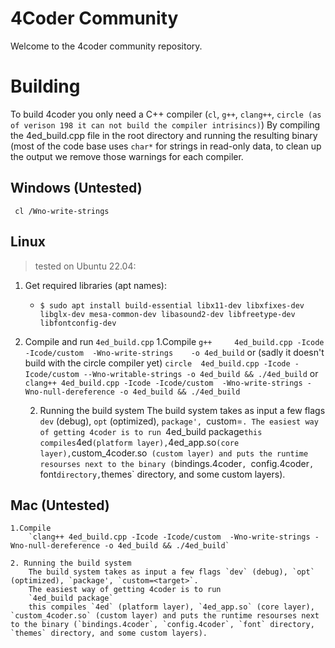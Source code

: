 # 4Coder Community

Welcome to the 4coder community repository.

# Building
To build 4coder you only need a C++ compiler (`cl`, `g++`, `clang++`, `circle (as of verison 198 it can not build the compiler intrisincs)`)
By compiling the 4ed_build.cpp file in the root directory and running the resulting binary (most of the code base uses `char*` for strings in read-only data, to clean up the output we remove those warnings for each compiler.

## Windows (Untested)
` cl /Wno-write-strings`

## Linux
> tested on Ubuntu 22.04:
1. Get required libraries (apt names):
    - `$ sudo apt install build-essential libx11-dev libxfixes-dev libglx-dev mesa-common-dev libasound2-dev libfreetype-dev libfontconfig-dev`

2. Compile and run `4ed_build.cpp`
	1.Compile
		`g++     4ed_build.cpp -Icode -Icode/custom  -Wno-write-strings    -o 4ed_build`
	or (sadly it doesn't build with the circle compiler yet)
		`circle  4ed_build.cpp -Icode -Icode/custom --Wno-writable-strings -o 4ed_build && ./4ed_build`
	or
		`clang++ 4ed_build.cpp -Icode -Icode/custom  -Wno-write-strings -Wno-null-dereference -o 4ed_build && ./4ed_build`

	2. Running the build system
		The build system takes as input a few flags `dev` (debug), `opt` (optimized), `package', `custom=<target>`.
		The easiest way of getting 4coder is to run
		`4ed_build package`
		this compiles `4ed` (platform layer), `4ed_app.so` (core layer), `custom_4coder.so` (custom layer) and puts the runtime resourses next to the binary (`bindings.4coder`, `config.4coder`, `font` directory, `themes` directory, and some custom layers).

## Mac (Untested)
	1.Compile
		`clang++ 4ed_build.cpp -Icode -Icode/custom  -Wno-write-strings -Wno-null-dereference -o 4ed_build && ./4ed_build`

	2. Running the build system
		The build system takes as input a few flags `dev` (debug), `opt` (optimized), `package', `custom=<target>`.
		The easiest way of getting 4coder is to run
		`4ed_build package`
		this compiles `4ed` (platform layer), `4ed_app.so` (core layer), `custom_4coder.so` (custom layer) and puts the runtime resourses next to the binary (`bindings.4coder`, `config.4coder`, `font` directory, `themes` directory, and some custom layers).
